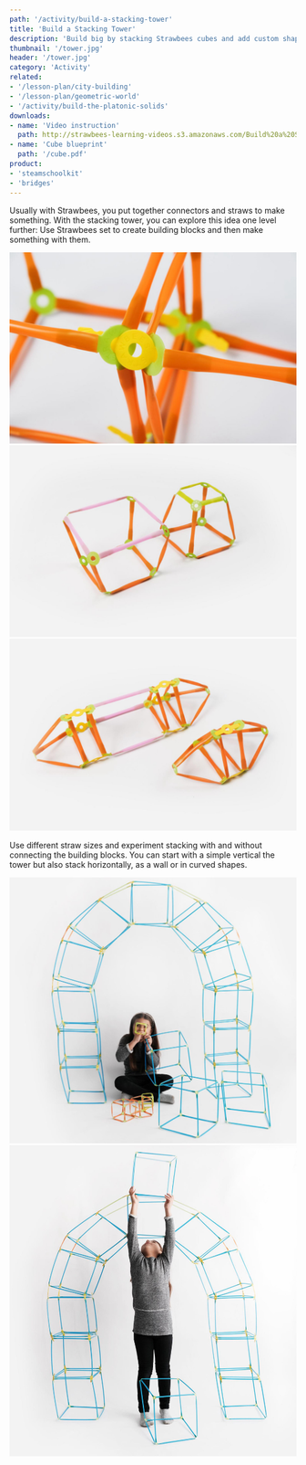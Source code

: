 ```yaml
---
path: '/activity/build-a-stacking-tower'
title: 'Build a Stacking Tower'
description: 'Build big by stacking Strawbees cubes and add custom shapes to style it.'
thumbnail: '/tower.jpg'
header: '/tower.jpg'
category: 'Activity'
related:
- '/lesson-plan/city-building'
- '/lesson-plan/geometric-world'
- '/activity/build-the-platonic-solids'
downloads:
- name: 'Video instruction'
  path: http://strawbees-learning-videos.s3.amazonaws.com/Build%20a%20Stacking%20Tower.mp4
- name: 'Cube blueprint'
  path: '/cube.pdf'
product:
- 'steamschoolkit'
- 'bridges'
---
```


<section component="youtube" url="https://youtu.be/yiay9V7Ye7E"></section>

Usually with Strawbees, you put together connectors and straws to make something. With the stacking tower, you can explore this idea one level further: Use Strawbees set to create building blocks and then make something with them.

<section component="gallery">

![Fit the legs of the connector all the way through to tighten up](/tower2.jpg)
![Experiment with different straw sizes and try stacking them](/tower3.jpg)
![Stacking also works for other shapes than cubes](/tower4.jpg)

</section>

Use different straw sizes and experiment stacking with and without connecting the building blocks. You can start with a simple vertical the tower but also stack horizontally, as a wall or in curved shapes.

<section component="gallery">

![Go beyond a tower and explore other architectural features](/tower6.jpg)
![Dream big, build bigger!](/tower7.jpg)

</section>
